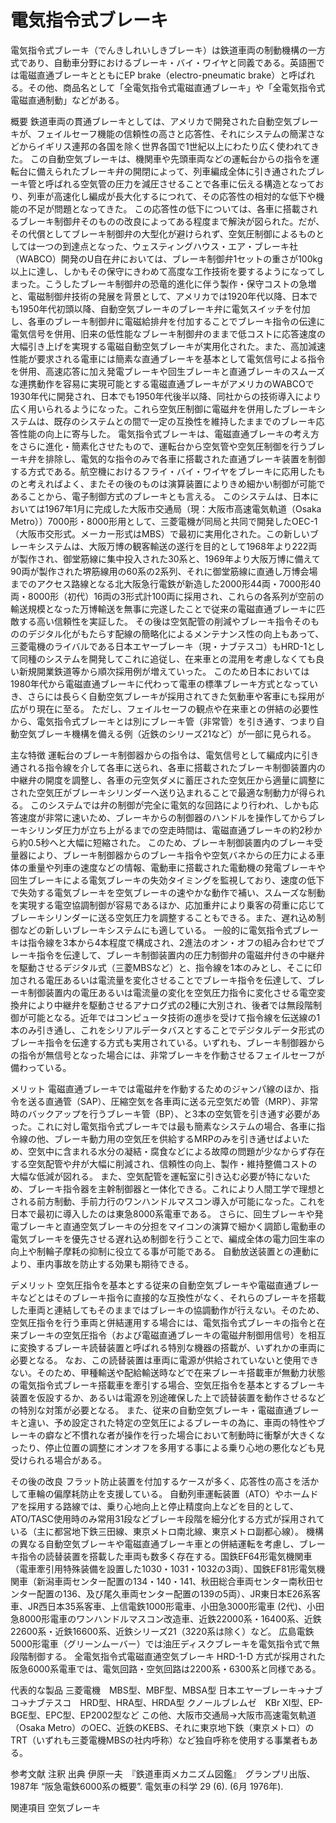 # 電気指令式ブレーキ

電気指令式ブレーキ（でんきしれいしきブレーキ）は鉄道車両の制動機構の一方式であり、自動車分野におけるブレーキ・バイ・ワイヤと同義である。英語圏では電磁直通ブレーキとともにEP brake（electro-pneumatic brake）と呼ばれる。その他、商品名として「全電気指令式電磁直通ブレーキ」や「全電気指令式電磁直通制動」などがある。

概要
鉄道車両の貫通ブレーキとしては、アメリカで開発された自動空気ブレーキが、フェイルセーフ機能の信頼性の高さと応答性、それにシステムの簡潔さなどからイギリス連邦の各国を除く世界各国で1世紀以上にわたり広く使われてきた。
この自動空気ブレーキは、機関車や先頭車両などの運転台からの指令を運転台に備えられたブレーキ弁の開閉によって、列車編成全体に引き通されたブレーキ管と呼ばれる空気管の圧力を減圧させることで各車に伝える構造となっており、列車が高速化し編成が長大化するにつれて、その応答性の相対的な低下や機能の不足が問題となってきた。
この応答性の低下については、各車に搭載されるブレーキ制御弁そのものの改良によってある程度まで解決が図られた。だが、その代償としてブレーキ制御弁の大型化が避けられず、空気圧制御によるものとしては一つの到達点となった、ウェスティングハウス・エア・ブレーキ社（WABCO）開発のU自在弁においては、ブレーキ制御弁1セットの重さが100kg以上に達し、しかもその保守にきわめて高度な工作技術を要するようになってしまった。こうしたブレーキ制御弁の恐竜的進化に伴う製作・保守コストの急増と、電磁制御弁技術の発展を背景として、アメリカでは1920年代以降、日本でも1950年代初頭以降、自動空気ブレーキのブレーキ弁に電気スイッチを付加し、各車のブレーキ制御弁に電磁給排弁を付加することでブレーキ指令の伝達に電気信号を併用、旧来の低性能なブレーキ制御弁のままで低コストに応答速度の大幅引き上げを実現する電磁自動空気ブレーキが実用化された。また、高加減速性能が要求される電車には簡素な直通ブレーキを基本として電気信号による指令を併用、高速応答に加え発電ブレーキや回生ブレーキと直通ブレーキのスムーズな連携動作を容易に実現可能とする電磁直通ブレーキがアメリカのWABCOで1930年代に開発され、日本でも1950年代後半以降、同社からの技術導入により広く用いられるようになった。これら空気圧制御に電磁弁を併用したブレーキシステムは、既存のシステムとの間で一定の互換性を維持したままでのブレーキ応答性能の向上に寄与した。
電気指令式ブレーキは、電磁直通ブレーキの考え方をさらに進化・簡素化させたもので、運転台から空気管や空気圧制御を行うブレーキ弁を排除し、電気的な指令のみで各車に搭載された直通ブレーキ装置を制御する方式である。航空機におけるフライ・バイ・ワイヤをブレーキに応用したものと考えればよく、またその後のものは演算装置によりきめ細かい制御が可能であることから、電子制御方式のブレーキとも言える。
このシステムは、日本においては1967年1月に完成した大阪市交通局（現：大阪市高速電気軌道（Osaka Metro））7000形・8000形用として、三菱電機が同局と共同で開発したOEC-1（大阪市交形式。メーカー形式はMBS）で最初に実用化された。この新しいブレーキシステムは、大阪万博の観客輸送の遂行を目的として1968年より222両が製作され、御堂筋線に集中投入された30系と、1969年より大阪万博に備えて90両が製作された堺筋線用の60系の2系列、それに御堂筋線に直通し万博会場までのアクセス路線となる北大阪急行電鉄が新造した2000形44両・7000形40両・8000形（初代）16両の3形式計100両に採用され、これらの各系列が空前の輸送規模となった万博輸送を無事に完遂したことで従来の電磁直通ブレーキに匹敵する高い信頼性を実証した。
その後は空気配管の削減やブレーキ指令そのもののデジタル化がもたらす配線の簡略化によるメンテナンス性の向上もあって、三菱電機のライバルである日本エヤーブレーキ（現・ナブテスコ）もHRD-1として同種のシステムを開発してこれに追従し、在来車との混用を考慮しなくても良い新規開業鉄道等から順次採用例が増えていった。
このため日本においては1980年代から電磁直通ブレーキに代わって電車の標準ブレーキ方式となっていき、さらには長らく自動空気ブレーキが採用されてきた気動車や客車にも採用が広がり現在に至る。
ただし、フェイルセーフの観点や在来車との併結の必要性から、電気指令式ブレーキとは別にブレーキ管（非常管）を引き通す、つまり自動空気ブレーキ機構を備える例（近鉄のシリーズ21など）が一部に見られる。

主な特徴
運転台のブレーキ制御器からの指令は、電気信号として編成内に引き通される指令線を介して各車に送られ、各車に搭載されたブレーキ制御装置内の中継弁の開度を調整し、各車の元空気ダメに蓄圧された空気圧から適量に調整にされた空気圧がブレーキシリンダーへ送り込まれることで最適な制動力が得られる。
このシステムでは弁の制御が完全に電気的な回路により行われ、しかも応答速度が非常に速いため、ブレーキからの制御器のハンドルを操作してからブレーキシリンダ圧力が立ち上がるまでの空走時間は、電磁直通ブレーキの約2秒から約0.5秒へと大幅に短縮された。
このため、ブレーキ制御装置内のブレーキ受量器により、ブレーキ制御器からのブレーキ指令や空気バネからの圧力による車体の重量や列車の速度などの情報、電動車に搭載された電動機の発電ブレーキや回生ブレーキによる電気ブレーキの失効タイミングを監視しており、速度の低下で失効する電気ブレーキを空気ブレーキの速やかな動作で補い、スムーズな制動を実現する電空協調制御が容易であるほか、応加重弁により乗客の荷重に応じてブレーキシリンダーに送る空気圧力を調整することもできる。また、遅れ込め制御などの新しいブレーキシステムにも適している。
一般的に電気指令式ブレーキは指令線を3本から4本程度で構成され、2進法のオン・オフの組み合わせでブレーキ指令を伝達して、ブレーキ制御装置内の圧力制御弁の電磁弁付きの中継弁を駆動させるデジタル式（三菱MBSなど）と、指令線を1本のみとし、そこに印加される電圧あるいは電流量を変化させることでブレーキ指令を伝達して、ブレーキ制御装置内の電圧あるいは電流量の変化を空気圧力指令に変化させる電空変換弁により中継弁を駆動させるアナログ式の2種に大別され、後者では無段階制御が可能となる。近年ではコンピュータ技術の進歩を受けて指令線を伝送線の1本のみ引き通し、これをシリアルデータバスとすることでデジタルデータ形式のブレーキ指令を伝達する方式も実用されている。いずれも、ブレーキ制御器からの指令が無信号となった場合には、非常ブレーキを作動させるフェイルセーフが備わっている。

メリット
電磁直通ブレーキでは電磁弁を作動するためのジャンパ線のほか、指令を送る直通管（SAP）、圧縮空気を各車両に送る元空気だめ管（MRP）、非常時のバックアップを行うブレーキ管（BP）、と3本の空気管を引き通す必要があった。これに対し電気指令式ブレーキでは最も簡素なシステムの場合、各車に指令線の他、ブレーキ動力用の空気圧を供給するMRPのみを引き通せばよいため、空気中に含まれる水分の凝結・腐食などによる故障の問題が少なからず存在する空気配管や弁が大幅に削減され、信頼性の向上、製作・維持整備コストの大幅な低減が図れる。
また、空気配管を運転室に引き込む必要が特にないため、ブレーキ指令器を主幹制御器と一体化できる。これにより人間工学で理想とされる前方制動、手前力行のワンハンドルマスコン導入が可能になった。これを日本で最初に導入したのは東急8000系電車である。
さらに、回生ブレーキや発電ブレーキと直通空気ブレーキの分担をマイコンの演算で細かく調節し電動車の電気ブレーキを優先させる遅れ込め制御を行うことで、編成全体の電力回生率の向上や制輪子摩耗の抑制に役立てる事が可能である。
自動放送装置との連動により、車内事故を防止する効果も期待できる。

デメリット
空気圧指令を基本とする従来の自動空気ブレーキや電磁直通ブレーキなどとはそのブレーキ指令に直接的な互換性がなく、それらのブレーキを搭載した車両と連結してもそのままではブレーキの協調動作が行えない。そのため、空気圧指令を行う車両と併結運用する場合には、電気指令式ブレーキの指令と在来ブレーキの空気圧指令（および電磁直通ブレーキの電磁弁制御用信号）を相互に変換するブレーキ読替装置と呼ばれる特別な機器の搭載が、いずれかの車両に必要となる。
なお、この読替装置は車両に電源が供給されていないと使用できない。そのため、甲種輸送や配給輸送時などで在来ブレーキ搭載車が無動力状態の電気指令式ブレーキ搭載車を牽引する場合、空気圧指令を基本とするブレーキ装置を仮設するか、あるいは電源を別途確保した上で読替装置を動作させるなどの特別な対策が必要となる。
また、従来の自動空気ブレーキ・電磁直通ブレーキと違い、予め設定された特定の空気圧によるブレーキの為に、車両の特性やブレーキの癖など不慣れな者が操作を行った場合において制動時に衝撃が大きくなったり、停止位置の調整にオンオフを多用する事による乗り心地の悪化なども見受けられる場合がある。

その後の改良
フラット防止装置を付加するケースが多く、応答性の高さを活かして車輪の偏摩耗防止を支援している。
自動列車運転装置（ATO）やホームドアを採用する路線では、乗り心地向上と停止精度向上などを目的として、ATO/TASC使用時のみ常用31段などブレーキ段階を細分化する方式が採用されている（主に都営地下鉄三田線、東京メトロ南北線、東京メトロ副都心線）。
機構の異なる自動空気ブレーキや電磁直通ブレーキ車との併結運転を考慮し、ブレーキ指令の読替装置を搭載した車両も数多く存在する。国鉄EF64形電気機関車（電車牽引用特殊装備を設置した1030・1031・1032の3両）、国鉄EF81形電気機関車（新潟車両センター配置の134・140・141、秋田総合車両センター南秋田センター配置の136、及び尾久車両センター配置の139の5両）、JR東日本E26系客車、JR西日本35系客車、上信電鉄1000形電車、小田急3000形電車 (2代)、小田急8000形電車のワンハンドルマスコン改造車、近鉄22000系・16400系、近鉄22600系・近鉄16600系、近鉄シリーズ21（3220系は除く）など。
広島電鉄5000形電車（グリーンムーバー）では油圧ディスクブレーキを電気指令式で無段階制御する。
全電気指令式電磁直通空気ブレーキ HRD-1-D 方式が採用された阪急6000系電車では、電気回路・空気回路は2200系・6300系と同様である。

代表的な製品
三菱電機　MBS型、MBF型、MBSA型
日本エヤーブレーキ→ナブコ→ナブテスコ　HRD型、HRA型、HRDA型
クノールブレムゼ　KBr XI型、EP-BGE型、EPC型、EP2002型など
この他、大阪市交通局→大阪市高速電気軌道（Osaka Metro）のOEC、近鉄のKEBS、それに東京地下鉄（東京メトロ）のTRT（いずれも三菱電機MBSの社内呼称）など独自呼称を使用する事業者もある。

参考文献
注釈
出典
伊原一夫　『鉄道車両メカニズム図鑑』　グランプリ出版、1987年
“阪急電鉄6000系の概要”. 電気車の科学 29 (6). (6月 1976年).

関連項目
空気ブレーキ
